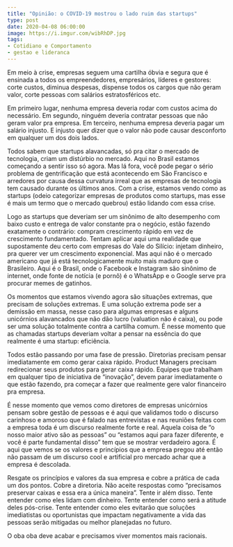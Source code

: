 ```yaml
---
title: "Opinião: o COVID-19 mostrou o lado ruim das startups"
type: post
date: 2020-04-08 06:00:00
image: https://i.imgur.com/wibRhDP.jpg
tags:
- Cotidiano e Comportamento
- gestao e lideranca
---
```


Em meio à crise, empresas seguem uma cartilha óbvia e segura que é ensinada a todos os empreendedores, empresários, líderes e gestores: corte custos, diminua despesas, dispense todos os cargos que não geram valor, corte pessoas com salários estratosféricos etc.

Em primeiro lugar, nenhuma empresa deveria rodar com custos acima do necessário. Em segundo, ninguém deveria contratar pessoas que não geram valor pra empresa. Em terceiro, nenhuma empresa deveria pagar um salário injusto. E injusto quer dizer que o valor não pode causar desconforto em qualquer um dos dois lados. 

Todos sabem que startups alavancadas, só pra citar o mercado de tecnologia, criam um distúrbio no mercado. Aqui no Brasil estamos começando a sentir isso só agora. Mas lá fora, você pode pegar o sério problema de gentrificação que está acontecendo em São Francisco e arredores por causa dessa curvatura irreal que as empresas de tecnologia tem causado durante os últimos anos. Com a crise, estamos vendo como as startups (odeio categorizar empresas de produtos como startups, mas esse é mais um termo que o mercado quebrou) estão lidando com essa crise. 

Logo as startups que deveriam ser um sinônimo de alto desempenho com baixo custo e entrega de valor constante pra o negócio, estão fazendo exatamente o contrário: compram crescimento rápido em vez de crescimento fundamentado. Tentam aplicar aqui uma realidade que supostamente deu certo com empresas do Vale do Silício: injetam dinheiro, pra querer ver um crescimento exponencial. Mas aqui não é o mercado americano que já está tecnologicamente muito mais maduro que o Brasileiro. Aqui é o Brasil, onde o Facebook e Instagram são sinônimo de internet, onde fonte de notícia (e pornô) é o WhatsApp e o Google serve pra procurar memes de gatinhos.

Os momentos que estamos vivendo agora são situações extremas, que precisam de soluções extremas. E uma solução extrema pode ser a demissão em massa, nesse caso para algumas empresas e alguns unicórnios alavancados que não dão lucro (valuation não é caixa), ou pode ser uma solução totalmente contra a cartilha comum. É nesse momento que as chamadas startups deveriam voltar a pensar na essência do que realmente é uma startup: eficiência.

Todos estão passando por uma fase de pressão. Diretorias precisam pensar imediatamente em como gerar caixa rápido. Product Managers precisam redirecionar seus produtos para gerar caixa rápido. Equipes que trabalham em qualquer tipo de iniciativa de “inovação”, devem parar imediatamente o que estão fazendo, pra começar a fazer que realmente gere valor financeiro pra empresa.

É nesse momento que vemos como diretores de empresas unicórnios pensam sobre gestão de pessoas e é aqui que validamos todo o discurso carinhoso e amoroso que é falado nas entrevistas e nas reuniões feitas com a empresa toda é um discurso realmente forte e real. Aquela coisa de “o nosso maior ativo são as pessoas” ou “estamos aqui para fazer diferente, e você é parte fundamental disso” tem que se mostrar verdadeiro agora. É aqui que vemos se os valores e princípios que a empresa pregou até então não passam de um discurso cool e artificial pro mercado achar que a empresa é descolada.

Resgate os princípios e valores da sua empresa e cobre a prática de cada um dos pontos. Cobre a diretoria. Não aceite respostas como “precisamos preservar caixas e essa era a única maneira”. Tente ir além disso. Tente entender como eles lidam com dinheiro. Tente entender como será a atitude deles pós-crise. Tente entender como eles evitarão que soluções imediatistas ou oportunistas que impactam negativamente a vida das pessoas serão mitigadas ou melhor planejadas no futuro. 

O oba oba deve acabar e precisamos viver momentos mais racionais.